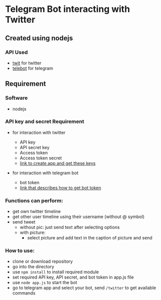 # Telegram Bot interacting with Twitter

## Created using nodejs

### API Used
- [twit](https://www.npmjs.com/package/twit) for twitter
- [telebot](https://www.npmjs.com/package/telebot) for telegram

## Requirement
### Software

- nodejs 

### API key and secret Requirement
- for interaction with twitter
    - API key
    - API secret key
    - Access token
    - Access token secret
    - [link to create app and get these keys](https://developer.twitter.com/en/apps)

- for interaction with telegram bot
    - bot token
    - [link that describes how to get bot token](https://core.telegram.org/bots#creating-a-new-bot)


### Functions can perform:

- get own twitter timeline
- get other user timeline using their username (without @ symbol)
- send tweet
    - without pic: just send text after selecting options
    - with picture:
        - select picture and add text in the caption of picture and send

### How to use:

- clone or download repository
- go into the directory
- use `npm install` to install required module
- set required API key, API secret, and bot token in app.js file
- use `node app.js` to start the bot
- go to telegram app and select your bot, send `/twitter` to get  available commands

